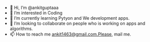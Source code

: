 - 👋 Hi, I’m @ankitguptaaa
- 👀 I’m interested in Coding
- 🌱 I’m currently learning Pytyon and We development apps.
- 💞️ I’m looking to collaborate on people who is working on apps and algorithms.
- 📫 How to reach me ankit1463@gmail.com.Please, mail me.

<!---
ankitguptaaa/ankitguptaaa is a ✨ special ✨ repository because its `README.md` (this file) appears on your GitHub profile.
You can click the Preview link to take a look at your changes.
--->

